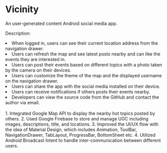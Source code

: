 # Vicinity
An user-generated content Android social media app.

Description: 
<li>When logged in, users can see their current location address from the navigation drawer.</li>
<li>Users can refresh the map and see latest posts nearby and can like the events they are interested in.</li>
<li>Users can post their events based on different topics with a photo taken by the camera on their devices.</li>
<li>Users can customize the theme of the map and the displayed username on the navigation drawer.</li>
<li>Users can share the app with the social media installed on their device.</li>
<li>Users can receive notifications if others posts their events nearby.</li>
<li>Developers can view the source code from the GitHub and contact the author via email.</li>
<br/>
1. Integrated Google Map API to display the nearby hot topics posted by others. 
2. Used Google Firebase to store and manage UGC including images, descriptions, title, and locations.
3. Improved the UI/UX flow with the idea of Material Design, which includes Animation, ToolBar, 
NavigationDrawer, TabLayout, ProgressBar, BottomSheet etc.
4. Utilized Android Broadcast Intent to handle inter-communication between different users.
